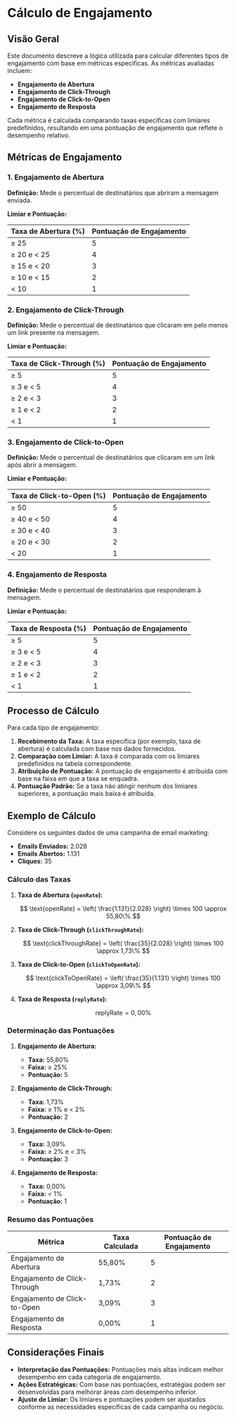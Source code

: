 # Cálculo de Engajamento

## Visão Geral

Este documento descreve a lógica utilizada para calcular diferentes tipos de engajamento com base em métricas específicas. As métricas avaliadas incluem:

- **Engajamento de Abertura**
- **Engajamento de Click-Through**
- **Engajamento de Click-to-Open**
- **Engajamento de Resposta**

Cada métrica é calculada comparando taxas específicas com limiares predefinidos, resultando em uma pontuação de engajamento que reflete o desempenho relativo.

## Métricas de Engajamento

### 1. Engajamento de Abertura

**Definição:** Mede o percentual de destinatários que abriram a mensagem enviada.

**Limiar e Pontuação:**

| Taxa de Abertura (%) | Pontuação de Engajamento |
|----------------------|--------------------------|
| ≥ 25                 | 5                        |
| ≥ 20 e < 25          | 4                        |
| ≥ 15 e < 20          | 3                        |
| ≥ 10 e < 15          | 2                        |
| < 10                 | 1                        |

### 2. Engajamento de Click-Through

**Definição:** Mede o percentual de destinatários que clicaram em pelo menos um link presente na mensagem.

**Limiar e Pontuação:**

| Taxa de Click-Through (%) | Pontuação de Engajamento |
|---------------------------|--------------------------|
| ≥ 5                       | 5                        |
| ≥ 3 e < 5                 | 4                        |
| ≥ 2 e < 3                 | 3                        |
| ≥ 1 e < 2                 | 2                        |
| < 1                       | 1                        |

### 3. Engajamento de Click-to-Open

**Definição:** Mede o percentual de destinatários que clicaram em um link após abrir a mensagem.

**Limiar e Pontuação:**

| Taxa de Click-to-Open (%) | Pontuação de Engajamento |
|---------------------------|--------------------------|
| ≥ 50                      | 5                        |
| ≥ 40 e < 50               | 4                        |
| ≥ 30 e < 40               | 3                        |
| ≥ 20 e < 30               | 2                        |
| < 20                      | 1                        |

### 4. Engajamento de Resposta

**Definição:** Mede o percentual de destinatários que responderam à mensagem.

**Limiar e Pontuação:**

| Taxa de Resposta (%) | Pontuação de Engajamento |
|----------------------|--------------------------|
| ≥ 5                  | 5                        |
| ≥ 3 e < 5            | 4                        |
| ≥ 2 e < 3            | 3                        |
| ≥ 1 e < 2            | 2                        |
| < 1                  | 1                        |

## Processo de Cálculo

Para cada tipo de engajamento:

1. **Recebimento da Taxa:** A taxa específica (por exemplo, taxa de abertura) é calculada com base nos dados fornecidos.
2. **Comparação com Limiar:** A taxa é comparada com os limiares predefinidos na tabela correspondente.
3. **Atribuição de Pontuação:** A pontuação de engajamento é atribuída com base na faixa em que a taxa se enquadra.
4. **Pontuação Padrão:** Se a taxa não atingir nenhum dos limiares superiores, a pontuação mais baixa é atribuída.

## Exemplo de Cálculo

Considere os seguintes dados de uma campanha de email marketing:

- **Emails Enviados:** 2.028
- **Emails Abertos:** 1.131
- **Cliques:** 35

### Cálculo das Taxas

1. **Taxa de Abertura (`openRate`):**

   $$
   \text{openRate} = \left( \frac{1.131}{2.028} \right) \times 100 \approx 55,80\%
   $$

2. **Taxa de Click-Through (`clickThroughRate`):**

   $$
   \text{clickThroughRate} = \left( \frac{35}{2.028} \right) \times 100 \approx 1,73\%
   $$

3. **Taxa de Click-to-Open (`clickToOpenRate`):**

   $$
   \text{clickToOpenRate} = \left( \frac{35}{1.131} \right) \times 100 \approx 3,09\%
   $$

4. **Taxa de Resposta (`replyRate`):**

   $$
   \text{replyRate} = 0,00\%
   $$

### Determinação das Pontuações

1. **Engajamento de Abertura:**
   - **Taxa:** 55,80%
   - **Faixa:** ≥ 25%
   - **Pontuação:** 5

2. **Engajamento de Click-Through:**
   - **Taxa:** 1,73%
   - **Faixa:** ≥ 1% e < 2%
   - **Pontuação:** 2

3. **Engajamento de Click-to-Open:**
   - **Taxa:** 3,09%
   - **Faixa:** ≥ 2% e < 3%
   - **Pontuação:** 3

4. **Engajamento de Resposta:**
   - **Taxa:** 0,00%
   - **Faixa:** < 1%
   - **Pontuação:** 1

### Resumo das Pontuações

| Métrica                      | Taxa Calculada | Pontuação de Engajamento |
|------------------------------|-----------------|--------------------------|
| Engajamento de Abertura      | 55,80%          | 5                        |
| Engajamento de Click-Through | 1,73%           | 2                        |
| Engajamento de Click-to-Open | 3,09%           | 3                        |
| Engajamento de Resposta      | 0,00%           | 1                        |

## Considerações Finais

- **Interpretação das Pontuações:** Pontuações mais altas indicam melhor desempenho em cada categoria de engajamento.
- **Ações Estratégicas:** Com base nas pontuações, estratégias podem ser desenvolvidas para melhorar áreas com desempenho inferior.
- **Ajuste de Limiar:** Os limiares e pontuações podem ser ajustados conforme as necessidades específicas de cada campanha ou negócio.
